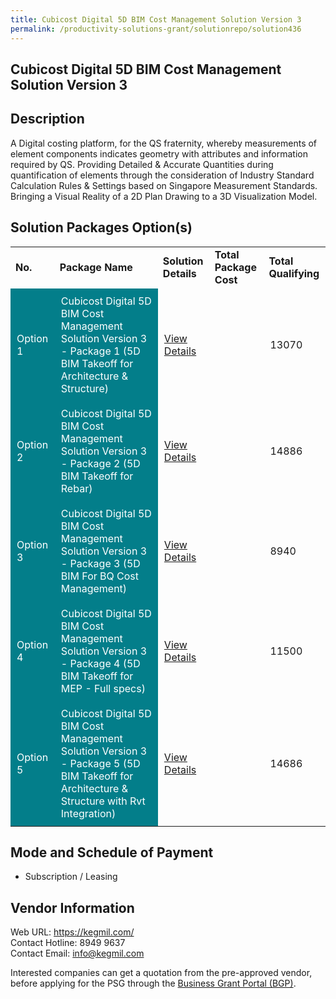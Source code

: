 ```yaml
---
title: Cubicost Digital 5D BIM Cost Management Solution Version 3
permalink: /productivity-solutions-grant/solutionrepo/solution436
---
```


## Cubicost Digital 5D BIM Cost Management Solution Version 3

## Description

A Digital costing platform, for the QS fraternity, whereby measurements of element components indicates geometry with attributes and information required by QS. Providing Detailed & Accurate Quantities during quantification of elements through the consideration of Industry Standard Calculation Rules & Settings based on Singapore Measurement Standards. Bringing a Visual Reality of a 2D Plan Drawing to a 3D Visualization Model.

## Solution Packages Option(s)

<table>
<tr>
<td><b>No.</b></td>
<td><b>Package Name</b></td>
<td><b>Solution Details</b></td>
<td><b>Total Package Cost</b></td>
<td><b>Total Qualifying</b></td>
</tr>
<tr>
<td style='padding: 10px; background-color: #037E8A; color: #FFFFFF;'>Option 1</td>
<td style='padding: 10px; background-color: #037E8A; color: #FFFFFF;'>Cubicost Digital 5D BIM Cost Management Solution Version 3 - Package 1 (5D BIM Takeoff for Architecture & Structure)</td>
<td style='padding: 10px;'><a href='https://www.gobusiness.gov.sg/images/psg/Glodon_International_20200151_Annex_3_20200625152127_Part_1.pdf' target='_blank'>View Details</a></td>
<td style='padding: 10px;'></td>
<td style='padding: 10px;'>13070</td>
</tr>
<tr>
<td style='padding: 10px; background-color: #037E8A; color: #FFFFFF;'>Option 2</td>
<td style='padding: 10px; background-color: #037E8A; color: #FFFFFF;'>Cubicost Digital 5D BIM Cost Management Solution Version 3 - Package 2 (5D BIM Takeoff for Rebar)</td>
<td style='padding: 10px;'><a href='https://www.gobusiness.gov.sg/images/psg/Glodon_International_20200151_Annex_3_20200625152127_Part_2.pdf' target='_blank'>View Details</a></td>
<td style='padding: 10px;'></td>
<td style='padding: 10px;'>14886</td>
</tr>
<tr>
<td style='padding: 10px; background-color: #037E8A; color: #FFFFFF;'>Option 3</td>
<td style='padding: 10px; background-color: #037E8A; color: #FFFFFF;'>Cubicost Digital 5D BIM Cost Management Solution Version 3 - Package 3 (5D BIM For BQ Cost Management)</td>
<td style='padding: 10px;'><a href='https://www.gobusiness.gov.sg/images/psg/Glodon_International_20200151_Annex_3_20200625152127_Part_3.pdf' target='_blank'>View Details</a></td>
<td style='padding: 10px;'></td>
<td style='padding: 10px;'>8940</td>
</tr>
<tr>
<td style='padding: 10px; background-color: #037E8A; color: #FFFFFF;'>Option 4</td>
<td style='padding: 10px; background-color: #037E8A; color: #FFFFFF;'>Cubicost Digital 5D BIM Cost Management Solution Version 3 - Package 4 (5D BIM Takeoff for MEP - Full specs)</td>
<td style='padding: 10px;'><a href='https://www.gobusiness.gov.sg/images/psg/Glodon_International_20200151_Annex_3_20200625152127_Part_4.pdf' target='_blank'>View Details</a></td>
<td style='padding: 10px;'></td>
<td style='padding: 10px;'>11500</td>
</tr>
<tr>
<td style='padding: 10px; background-color: #037E8A; color: #FFFFFF;'>Option 5</td>
<td style='padding: 10px; background-color: #037E8A; color: #FFFFFF;'>Cubicost Digital 5D BIM Cost Management Solution Version 3 - Package 5 (5D BIM Takeoff for Architecture & Structure with Rvt Integration)</td>
<td style='padding: 10px;'><a href='https://www.gobusiness.gov.sg/images/psg/Glodon_International_20200151_Annex_3_20200625152127_Part_5.pdf' target='_blank'>View Details</a></td>
<td style='padding: 10px;'></td>
<td style='padding: 10px;'>14686</td>
</tr>
</table>

## Mode and Schedule of Payment

 - Subscription / Leasing

## Vendor Information

 Web URL: https://kegmil.com/ <br>Contact Hotline: 8949 9637<br>Contact Email: info@kegmil.com <br>

Interested companies can get a quotation from the pre-approved vendor, before applying for the PSG through the <a href='https://www.businessgrants.gov.sg/' target='_blank' rel='noopener'>Business Grant Portal (BGP)</a>.

<script src="/jquery/resize-tables.js"></script>
